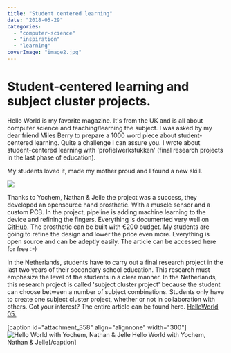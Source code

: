 ```yaml
---
title: "Student centered learning"
date: "2018-05-29"
categories:
  - "computer-science"
  - "inspiration"
  - "learning"
coverImage: "image2.jpg"
---
```


# Student-centered learning and subject cluster projects.

Hello World is my favorite magazine. It's from the UK and is all about computer science and teaching/learning the subject. I was asked by my dear friend Miles Berry to prepare a 1000 word piece about student-centered learning. Quite a challenge I can assure you. I wrote about student-centered learning with 'profielwerkstukken' (final research projects in the last phase of education).

My students loved it, made my mother proud and I found a new skill.

![](https://camo.githubusercontent.com/023864bc52ab9582caaf4bb8ed1832fef0cfbe41/68747470733a2f2f6d656469612e67697068792e636f6d2f6d656469612f336f366e555950394144627632674136524f2f67697068792e676966)

Thanks to Yochem, Nathan & Jelle the project was a success, they developed an opensource hand prosthetic. With a muscle sensor and a custom PCB. In the project, pipeline is adding machine learning to the device and refining the fingers. Everything is documented very well on [GitHub](https://github.com/3PMAP). The prosthetic can be built with €200 budget. My students are going to refine the design and lower the price even more. Everything is open source and can be adeptly easily. The article can be accessed here for free :-)

In the Netherlands, students have to carry out a final research project in the last two years of their secondary school education. This research must emphasize the level of the students in a clear manner. In the Netherlands, this research project is called 'subject cluster project' because the student can choose between a number of subject combinations. Students only have to create one subject cluster project, whether or not in collaboration with others. Got your interest? The entire article can be found here. [HelloWorld 05.](http://ramonmoorlag.nl/wp-content/uploads/2018/05/HelloWorld05.pdf)

\[caption id="attachment\_358" align="alignnone" width="300"\]![Hello World with Yochem, Nathan & Jelle](images/HelloWorld05_pdf__page_1_of_2_-300x217.png) Hello World with Yochem, Nathan & Jelle\[/caption\]
